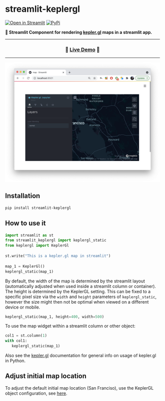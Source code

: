 # streamlit-keplergl

[![Open in Streamlit](https://static.streamlit.io/badges/streamlit_badge_black_white.svg)](https://share.streamlit.io/chrieke/streamlit-keplergl/main/examples/streamlit-keplergl-example.py)
[![PyPi](https://img.shields.io/pypi/v/streamlit-keplergl)](https://pypi.org/project/streamlit-keplergl/)

**🗾 Streamlit Component for rendering [kepler.gl](https://docs.kepler.gl/docs/keplergl-jupyter#2-add-data) maps in a streamlit app.**

---

<h3 align="center">
  🎈 <a href="https://share.streamlit.io/chrieke/streamlit-keplergl/main/examples/streamlit-keplergl-example.py">Live Demo</a> 🎈
</h3>

---

<p align="center">
    <img src="./examples/example-screenshot.png" width=700></a>
</p>

## Installation

```bash
pip install streamlit-keplergl
```

## How to use it

```python
import streamlit as st
from streamlit_keplergl import keplergl_static
from keplergl import KeplerGl

st.write("This is a kepler.gl map in streamlit")

map_1 = KeplerGl()
keplergl_static(map_1)
```
By default, the width of the map is determined by the streamlit layout (automatically 
adjusted when used inside a streamlit column or container). The height is determined by the KeplerGL setting.
This can be fixed to a specific pixel size via the `width` and `height` parameters of `keplergl_static`, 
however the size might then not be optimal when viewed on a different device or mobile.

```python
keplergl_static(map_1, height=400, width=500)
```

To use the map widget within a streamlit column or other object:
```python
col1 = st.column(1)
with col1:
   keplergl_static(map_1)
```

Also see the [kepler.gl]([kepler.gl](https://docs.kepler.gl/docs/keplergl-jupyter#2-add-data)) documentation
for general info on usage of kepler.gl in Python.

## Adjust initial map location

To adjust the default initial map location (San Franciso), use the KeplerGL object configuration, 
see [here](https://github.com/chrieke/streamlit-keplergl/issues/4#issuecomment-1011207633).

